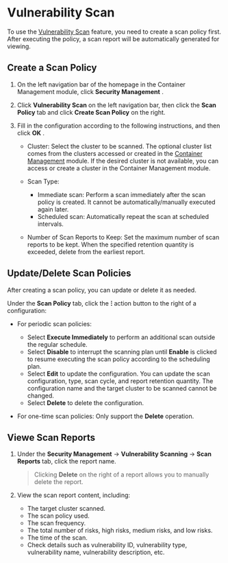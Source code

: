 # Vulnerability Scan

To use the [Vulnerability Scan](index.md) feature, you need to create a scan policy first. After executing the policy, a scan report will be automatically generated for viewing.

## Create a Scan Policy

1. On the left navigation bar of the homepage in the Container Management module, click __Security Management__ .



2. Click __Vulnerability Scan__ on the left navigation bar, then click the __Scan Policy__ tab and click __Create Scan Policy__ on the right.


3. Fill in the configuration according to the following instructions, and then click __OK__ .

    - Cluster: Select the cluster to be scanned. The optional cluster list comes from the clusters accessed or created in the [Container Management](../../intro/index.md) module. If the desired cluster is not available, you can access or create a cluster in the Container Management module.
    - Scan Type:

        - Immediate scan: Perform a scan immediately after the scan policy is created. It cannot be automatically/manually executed again later.
        - Scheduled scan: Automatically repeat the scan at scheduled intervals.

    - Number of Scan Reports to Keep: Set the maximum number of scan reports to be kept. When the specified retention quantity is exceeded, delete from the earliest report.


## Update/Delete Scan Policies

After creating a scan policy, you can update or delete it as needed.

Under the __Scan Policy__ tab, click the __ⵗ__ action button to the right of a configuration:

- For periodic scan policies:

    - Select __Execute Immediately__ to perform an additional scan outside the regular schedule.
    - Select __Disable__ to interrupt the scanning plan until __Enable__ is clicked to resume executing the scan policy according to the scheduling plan.
    - Select __Edit__ to update the configuration. You can update the scan configuration, type, scan cycle, and report retention quantity. The configuration name and the target cluster to be scanned cannot be changed.
    - Select __Delete__ to delete the configuration.

- For one-time scan policies: Only support the __Delete__ operation.



## Viewe Scan Reports

1. Under the __Security Management__ -> __Vulnerability Scanning__ -> __Scan Reports__ tab, click the report name.

    > Clicking __Delete__ on the right of a report allows you to manually delete the report.


2. View the scan report content, including:

    - The target cluster scanned.
    - The scan policy used.
    - The scan frequency.
    - The total number of risks, high risks, medium risks, and low risks.
    - The time of the scan.
    - Check details such as vulnerability ID, vulnerability type, vulnerability name, vulnerability description, etc.

